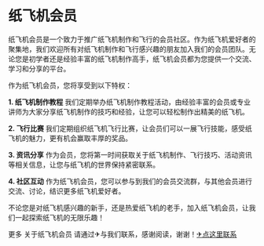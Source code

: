 # 纸飞机会员

纸飞机会员是一个致力于推广纸飞机制作和飞行的会员社区。作为纸飞机爱好者的聚集地，我们欢迎所有对纸飞机制作和飞行感兴趣的朋友加入我们的会员团队。无论您是初学者还是经验丰富的纸飞机制作高手，纸飞机会员都为您提供一个交流、学习和分享的平台。

作为纸飞机会员，您将享受到以下特权：

**1. 纸飞机制作教程**
我们定期举办纸飞机制作教程活动，由经验丰富的会员或专业讲师为大家分享纸飞机制作的技巧和经验，让您可以轻松制作出精美的纸飞机。

**2. 飞行比赛**
我们定期组织纸飞机飞行比赛，让会员们可以一展飞行技能，感受纸飞机的魅力，更有机会赢取丰厚的奖品。

**3. 资讯分享**
作为会员，您将第一时间获取关于纸飞机制作、飞行技巧、活动资讯等相关信息，让您与纸飞机的世界保持紧密联系。

**4. 社区互动**
作为纸飞机会员，您可以参与到我们的会员交流群，与其他会员进行交流、讨论，结识更多纸飞机爱好者。

不论您是对纸飞机感兴趣的新手，还是热爱纸飞机的老手，加入纸飞机会员，让我们一起探索纸飞机的无限乐趣！

更多 关于纸飞机会员 请通过✈与我们联系，感谢阅读，谢谢！[✈点这里联系](https://1.k02.cc)